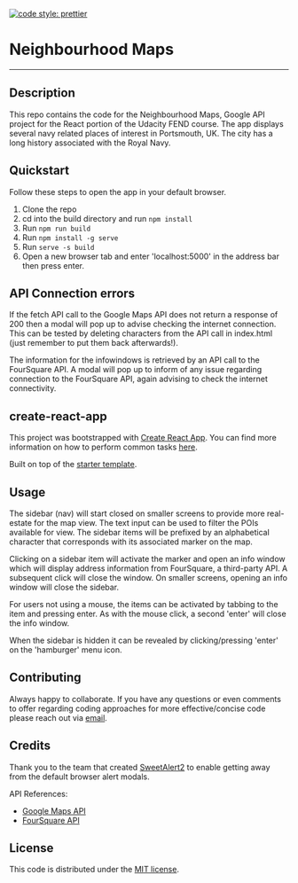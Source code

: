 [![code style: prettier](https://img.shields.io/badge/code_style-prettier-ff69b4.svg?style=flat-square)](https://github.com/prettier/prettier)

# Neighbourhood Maps
---
## Description

This repo contains the code for the Neighbourhood Maps, Google API project for the React portion of the Udacity FEND course. The app displays several navy related places of interest in Portsmouth, UK. The city has a long history associated with the Royal Navy.

## Quickstart

Follow these steps to open the app in your default browser.

1. Clone the repo
2. cd into the build directory and run `npm install`
3. Run `npm run build`
4. Run `npm install -g serve`
5. Run `serve -s build`
6. Open a new browser tab and enter 'localhost:5000' in the address bar then press enter.

## API Connection errors

If the fetch API call to the Google Maps API does not return a response of 200 then a modal will pop up to advise checking the internet connection. This can be tested by deleting characters from the API call in index.html (just remember to put them back afterwards!).

The information for the infowindows is retrieved by an API call to the FourSquare API. A modal will pop up to inform of any issue regarding connection to the FourSquare API, again advising to check the internet connectivity.

## create-react-app

This project was bootstrapped with [Create React App](https://github.com/facebookincubator/create-react-app). You can find more information on how to perform common tasks [here](https://github.com/facebookincubator/create-react-app/blob/master/packages/react-scripts/template/README.md).

Built on top of the [starter template](https://github.com/udacity/reactnd-project-myreads-starter).

## Usage

The sidebar (nav) will start closed on smaller screens to provide more real-estate for the map view. The text input can be used to filter the POIs available for view. The sidebar items will be prefixed by an alphabetical character that corresponds with its associated marker on the map.

Clicking on a sidebar item will activate the marker and open an info window which will display address information from FourSquare, a third-party API. A subsequent click will close the window. On smaller screens, opening an info window will close the sidebar.

For users not using a mouse, the items can be activated by tabbing to the item and pressing enter. As with the mouse click, a second 'enter' will close the info window.

When the sidebar is hidden it can be revealed by clicking/pressing 'enter' on the 'hamburger' menu icon.

## Contributing

Always happy to collaborate. If you have any questions or even comments to offer regarding coding approaches for more effective/concise code please reach out via [email](mailto:sghconnolly@gmail.com).

## Credits

Thank you to the team that created [SweetAlert2](https://sweetalert2.github.io/#examples) to enable getting away from the default browser alert modals.

API References:
* [Google Maps API](https://developers.google.com/maps/documentation/javascript/tutorial)
* [FourSquare API](https://developer.foursquare.com/)

## License
This code is distributed under the [MIT license](https://opensource.org/licenses/MIT).
